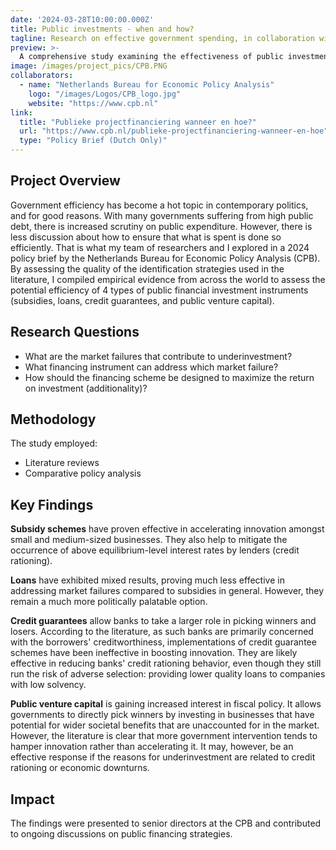 ```yaml
---
date: '2024-03-28T10:00:00.000Z'
title: Public investments - when and how?
tagline: Research on effective government spending, in collaboration with the Dutch government
preview: >-
  A comprehensive study examining the effectiveness of public investments in collaboration with the Dutch Central Planning Bureau (CPB).
image: /images/project_pics/CPB.PNG
collaborators:
  - name: "Netherlands Bureau for Economic Policy Analysis"
    logo: "/images/Logos/CPB_logo.jpg"
    website: "https://www.cpb.nl"
link:
  title: "Publieke projectfinanciering wanneer en hoe?"
  url: "https://www.cpb.nl/publieke-projectfinanciering-wanneer-en-hoe"
  type: "Policy Brief (Dutch Only)"
---
```


## Project Overview

Government efficiency has become a hot topic in contemporary politics, and for good reasons. With many governments suffering from high public debt, there is increased scrutiny on public expenditure. However, there is less discussion about how to ensure that what is spent is done so efficiently. That is what my team of researchers and I explored in a 2024 policy brief by the Netherlands Bureau for Economic Policy Analysis (CPB). By assessing the quality of the identification strategies used in the literature, I compiled empirical evidence from across the world to assess the potential efficiency of 4 types of public financial investment instruments (subsidies, loans, credit guarantees, and public venture capital). 

## Research Questions

- What are the market failures that contribute to underinvestment?
- What financing instrument can address which market failure?
- How should the financing scheme be designed to maximize the return on investment (additionality)?

## Methodology

The study employed:

- Literature reviews
- Comparative policy analysis

## Key Findings

**Subsidy schemes** have proven effective in accelerating innovation amongst small and medium-sized businesses. They also help to mitigate the occurrence of above equilibrium-level interest rates by lenders (credit rationing). 

**Loans** have exhibited mixed results, proving much less effective in addressing market failures compared to subsidies in general. However, they remain a much more politically palatable option.

**Credit guarantees** allow banks to take a larger role in picking winners and losers. According to the literature, as such banks are primarily concerned with the borrowers' creditworthiness, implementations of credit guarantee schemes have been ineffective in boosting innovation. They are likely effective in reducing banks' credit rationing behavior, even though they still run the risk of adverse selection: providing lower quality loans to companies with low solvency.

**Public venture capital** is gaining increased interest in fiscal policy. It allows governments to directly pick winners by investing in businesses that have potential for wider societal benefits that are unaccounted for in the market. However, the literature is clear that more government intervention tends to hamper innovation rather than accelerating it. It may, however, be an effective response if the reasons for underinvestment are related to credit rationing or economic downturns.

## Impact

The findings were presented to senior directors at the CPB and contributed to ongoing discussions on public financing strategies.

